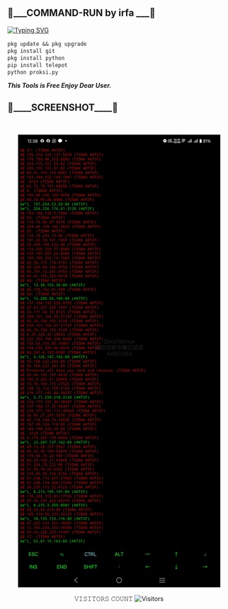 <h2>🔻___COMMAND-RUN by irfa ___🔻 </h2>

[![Typing SVG](https://readme-typing-svg.demolab.com?font=Fira+Code&pause=1000&color=FF2C10&background=31FF9400&width=435&lines=Compile+Your+Python+Script+Enjoy%F0%9F%A4%9F)](https://git.io/typing-svg)

```
pkg update && pkg upgrade
pkg install git
pkg install python
pip install telepot
python proksi.py
```

___This Tools is Free Enjoy Dear User.___</br>

<h2>🔻____SCREENSHOT____🔻 </h2>
<br>
<p align="center">
<img src="Screenshot_20241219_125841.jpg"/>
</p>

<p align="center"> 
 𝚅𝙸𝚂𝙸𝚃𝙾𝚁𝚂 𝙲𝙾𝚄𝙽𝚃
 <img src="https://profile-counter.glitch.me/MUMIT-404-CYBER/count.svg" alt="Visitors">
</p>
